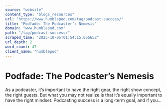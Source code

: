 ```yaml
---
source: "website"
content_type: "blogs_resources"
url: "https://www.humblepod.com/tag/podcast-success/"
title: "Podfade: The Podcaster’s Nemesis"
domain: "www.humblepod.com"
path: "/tag/podcast-success/"
scraped_time: "2025-10-05T01:54:15.055652"
url_depth: 2
word_count: 47
client_name: "humblepod"
---
```


# Podfade: The Podcaster’s Nemesis

As a podcaster, it’s important to have the right gear, the right show concept, the right guests. But what you may not realize is that it’s equally important to have the right mindset. Podcasting success is a long-term goal, and if you...